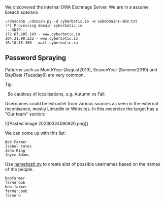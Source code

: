 
We discovered the internal OWA Exchnage Server. We are in a assume breach scenario
```
~/dnscan$ ./dnscan.py -d cyberbotic.io -w subdomains-100.txt
[*] Processing domain cyberbotic.io
---SNIP---
172.67.205.143 - www.cyberbotic.io
104.21.90.222 - www.cyberbotic.io
10.10.15.100 - mail.cyberbotic.io
```

## Password Spraying
Patterns such as MonthYear (August2019), SeasonYear (Summer2019) and DayDate (Tuesday6) are very common.

> [!tip] 
>   Be cautious of localisations, e.g. Autumn vs Fall. 

Usernames could be extractet from various sources as seen in the external reconisance, mostly Linkedin or Websites. In this excercise the target has a "Our team" section: 

![[Pasted image 20230324090920.png]]

We can come up with this list:


```
Bob Farmer
Isabel Yates
John King
Joyce Adams
```

Use [namehash.py](https://gist.github.com/superkojiman/11076951) to create  alist of possible usernames based on the names of the people.

```
bobfarmer
farmerbob
bob.farmer
farmer.bob
farmerb
```
